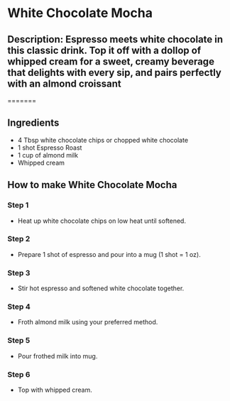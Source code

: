 # White Chocolate Mocha​

## Description: Espresso meets white chocolate in this classic drink. Top it off with a dollop of whipped cream for a sweet, creamy beverage that delights with every sip, and pairs perfectly with an almond croissant
=======

## Ingredients

- 4 Tbsp white chocolate chips or chopped white chocolate
- 1 shot Espresso Roast
- 1 cup of almond milk
- Whipped cream

## How to make White Chocolate Mocha​

### Step 1

- Heat up white chocolate chips on low heat until softened.

### Step 2

- Prepare 1 shot of espresso and pour into a mug (1 shot = 1 oz).

### Step 3

- Stir hot espresso and softened white chocolate together.

### Step 4

- Froth almond milk using your preferred method.

### Step 5

- Pour frothed milk into mug.

### Step 6

- Top with whipped cream.
